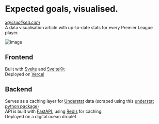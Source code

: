 # Expected goals, visualised.

[*xgvisualised.com*](https://www.xgvisualised.com)  
A data visualisation article with up-to-date stats for every Premier League player.

![image](https://user-images.githubusercontent.com/51888045/233871115-d28e3f34-fd16-4c5c-b50d-bb57c45838fe.png)

## Frontend

Built with [Svelte](https://svelte.dev/) and [SvelteKit](https://kit.svelte.dev/)  
Deployed on [Vercel](https://vercel.com/)

## Backend

Serves as a caching layer for [Understat](https://understat.com/) data (scraped using this [understat python package](https://understat.readthedocs.io/en/latest/))  
API is built with [FastAPI](https://fastapi.tiangolo.com/), using [Redis](https://redis.io/) for caching  
Deployed on a digital ocean droplet
